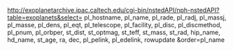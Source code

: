http://exoplanetarchive.ipac.caltech.edu/cgi-bin/nstedAPI/nph-nstedAPI?table=exoplanets&select=
pl_hostname,
pl_name,
pl_rade,
pl_radj,
pl_massj,
pl_masse,
pl_dens,
pl_eqt,
pl_telescope,
pl_facility,
pl_disc,
pl_discmethod,
pl_pnum,
pl_orbper,
st_dist,
st_optmag,
st_teff,
st_mass,
st_rad,
hip_name,
hd_name,
st_age,
ra,
dec,
pl_pelink,
pl_edelink,
rowupdate
&order=pl_name